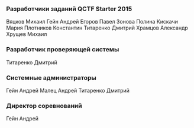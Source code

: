### Разработчики заданий QCTF Starter 2015

Вяцков Михаил
Гейн Андрей
Егоров Павел
Зонова Полина
Кискачи Мария
Плотников Константин
Титаренко Дмитрий
Храмцов Александр
Хрущев Михаил

### Разработчик проверяющей системы

Титаренко Дмитрий

### Системные администраторы

Гейн Андрей
Малец Андрей
Титаренко Дмитрий

### Директор соревнований

Гейн Андрей